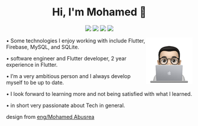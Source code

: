 <head>
  <!--makes all links open in a new tab-->
  <base target="_blank">
</head>

<h1 align="center">Hi, I'm Mohamed 👋</h1>
<p align="center">
    <a href="https://twitter.com/Ma7madSalle7" target="_blank"><img src="https://img.shields.io/badge/twitter-%231FA1F1?style=flat&logo=twitter&logoColor=white"/></a>
    <a href="https://www.linkedin.com/in/mohammed-saleh-6162261a3/" target="_blank"><img src="https://img.shields.io/badge/linkedin-%230177B5?style=flat&logo=linkedin&logoColor=white"/></a>
    <a href="https://www.youtube.com/channel/UCjU0nmN3a8DrWkfdpo6RdXA" target="_blank"><img src="https://img.shields.io/badge/youtube-%23FF0000?style=flat&logo=youtube&logoColor=white"/></a>
    <a href="https://www.facebook.com/mohammed.saleh.elshazly" target="_blank"><img src="https://img.shields.io/badge/facebook-%23149EF8?style=flat&logo=facebook&logoColor=white"/></a>
  </p>
  
  <img src="https://github.com/MohammedSalehelShazly/MohammedSalehelShazly/blob/main/profile-img.png" align="right" width="25%"/>

<p>• Some technologies I enjoy working with include Flutter, Firebase, MySQL, and SQLite.<p/>
<p>• software engineer and Flutter developer, 2 year experience in Flutter.<p/>
<p>• I’m a very ambitious person and I always develop myself to be up to date.</p>
<p>• I look forward to learning more and not being satisfied with what I learned.<p/>
<p>• in short very passionate about Tech in general.<p/>


<p> </p>
<p> </p>

design from <a href="https://github.com/mohamedabusrea" target="_blank"> eng/Mohamed Abusrea</a>
